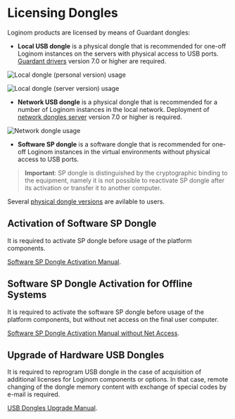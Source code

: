 # Licensing Dongles

Loginom products are licensed by means of Guardant dongles:

* **Local USB dongle** is a physical dongle that is recommended for one-off Loginom instances on the servers with physical access to USB ports. [Guardant drivers](https://www.guardant.ru/support/download/drivers/) version 7.0 or higher are required.

![Local dongle (personal version) usage](./scheme_1.svg)

![Local dongle (server version) usage](./scheme_2.svg)

* **Network USB dongle** is a physical dongle that is recommended for a number of Loginom instances in the local network. Deployment of [network dongles server](https://www.guardant.ru/support/download/server/) version 7.0 or higher is required.

![Network dongle usage](./scheme_3.svg)

* **Software SP dongle** is a software dongle that is recommended for one-off Loginom instances in the virtual environments without physical access to USB ports.

> **Important**: SP dongle is distinguished by the cryptographic binding to the equipment, namely it is not possible to reactivate SP dongle after its activation or transfer it to another computer.


Several [physical dongle versions](./case.md) are avilable to users.

## Activation of Software SP Dongle

It is required to activate SP dongle before usage of the platform components.

[Software SP Dongle Activation Manual](./sp-key-activate.md).

## Software SP Dongle Activation for Offline Systems

It is required to activate the software SP dongle before usage of the platform components, but without net access on the final user computer.

[Software SP Dongle Activation Manual without Net Access](./sp-key-activate-offline.md).

## Upgrade of Hardware USB Dongles

It is required to reprogram USB dongle in the case of acquisition of additional licenses for Loginom components or options. In that case, remote changing of the dongle memory content with exchange of special codes by e-mail is required.

[USB Dongles Upgrade Manual](./usb-upgrade.md).